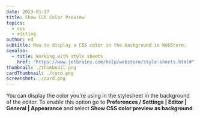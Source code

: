 ```yaml
---
date: 2023-01-27
title: Show CSS Color Preview
topics:
  - css
  - editing
author: ed
subtitle: How to display a CSS color in the background in WebStorm.
seealso:
  - title: Working with style sheets
    href: "https://www.jetbrains.com/help/webstorm/style-sheets.html#"
thumbnail: ./thumbnail.png
cardThumbnail: ./card.png
screenshot: ./card.png
---
```


You can display the color you're using in the stylesheet in the background of the editor.
To enable this option go to **Preferences / Settings | Editor | General | Appearance** and select **Show CSS color preview as background**.
